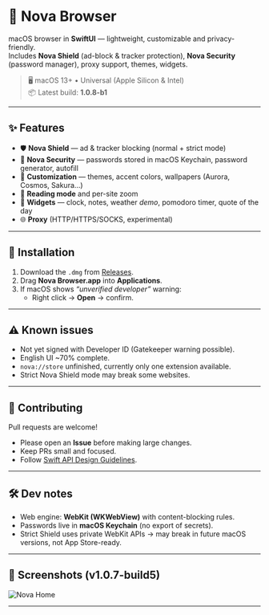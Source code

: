 # 🌌 Nova Browser

macOS browser in **SwiftUI** — lightweight, customizable and privacy-friendly.  
Includes **Nova Shield** (ad-block & tracker protection), **Nova Security** (password manager), proxy support, themes, widgets.  

> 🖥 macOS 13+ • Universal (Apple Silicon & Intel)  
> 📦 Latest build: **1.0.8-b1**  

---

## ✨ Features
- 🛡 **Nova Shield** — ad & tracker blocking (normal + strict mode)  
- 🔑 **Nova Security** — passwords stored in macOS Keychain, password generator, autofill  
- 🎨 **Customization** — themes, accent colors, wallpapers (Aurora, Cosmos, Sakura…)  
- 📖 **Reading mode** and per-site zoom  
- 🧩 **Widgets** — clock, notes, weather _demo_, pomodoro timer, quote of the day  
- 🌐 **Proxy** (HTTP/HTTPS/SOCKS, experimental)  

---

## 🚀 Installation
1. Download the `.dmg` from [Releases](../../releases/latest).  
2. Drag **Nova Browser.app** into **Applications**.  
3. If macOS shows *“unverified developer”* warning:  
   - Right click → **Open** → confirm.  

---

## ⚠️ Known issues
- Not yet signed with Developer ID (Gatekeeper warning possible).  
- English UI ~70% complete.  
- `nova://store` unfinished, currently only one extension available.  
- Strict Nova Shield mode may break some websites.  

---

## 🤝 Contributing
Pull requests are welcome!  
- Please open an **Issue** before making large changes.  
- Keep PRs small and focused.  
- Follow [Swift API Design Guidelines](https://swift.org/documentation/api-design-guidelines/).  

---

## 🛠 Dev notes
- Web engine: **WebKit (WKWebView)** with content-blocking rules.  
- Passwords live in **macOS Keychain** (no export of secrets).  
- Strict Shield uses private WebKit APIs → may break in future macOS versions, not App Store-ready.  

---

## 📸 Screenshots (v1.0.7-build5)
![Nova Home](https://github.com/user-attachments/assets/7bcbaa6f-fcc5-4418-9b60-8d718ad065b4)

---

